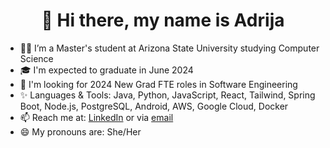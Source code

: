 <h1 align="center">👋 Hi there, my name is Adrija</h1>

- 👩‍💻 I’m a Master's student at Arizona State University studying Computer Science
- 🎓 I'm expected to graduate in June 2024
- 💼 I'm looking for 2024 New Grad FTE roles in Software Engineering
- ✨ Languages & Tools: Java, Python, JavaScript, React, Tailwind, Spring Boot, Node.js, PostgreSQL, Android, AWS, Google Cloud, Docker
- 📫 Reach me at: [LinkedIn](https://www.linkedin.com/in/adrija9/) or via [email](mailto:anag9@asu.edu)
- 😄 My pronouns are: She/Her

